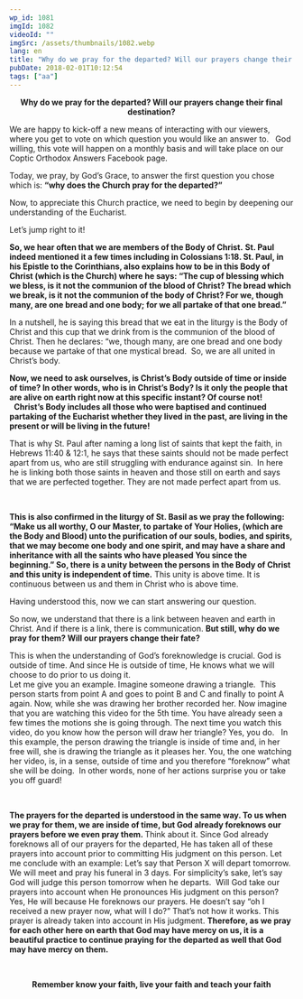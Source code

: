 ```yaml
---
wp_id: 1081
imgId: 1082
videoId: ""
imgSrc: /assets/thumbnails/1082.webp
lang: en
title: "Why do we pray for the departed? Will our prayers change their final destination?"
pubDate: 2018-02-01T10:12:54
tags: ["aa"]
---
```


<!-- page: 6 -->

<p style="text-align: center;"><strong>Why do we pray for the departed? Will our prayers change their final destination?</strong></p>
<p>We are happy to kick-off a new means of interacting with our viewers, where you get to vote on which question you would like an answer to.   God willing, this vote will happen on a monthly basis and will take place on our Coptic Orthodox Answers Facebook page.</p>
<p>Today, we pray, by God’s Grace, to answer the first question you chose which is: <strong>“why does the Church pray for the departed?”</strong></p>
<p>Now, to appreciate this Church practice, we need to begin by deepening our understanding of the Eucharist.</p>
<p>Let’s jump right to it!</p>
<p><strong>So, we hear often that we are members of the Body of Christ.</strong> <strong>St. Paul indeed mentioned it a few times including in Colossians 1:18. St. Paul, in his Epistle to the Corinthians, also explains how to be in this Body of Christ (which is the Church) where he says: “The cup of blessing which we bless, is it not the communion of the blood of Christ? The bread which we break, is it not the communion of the body of Christ? For we, though many, are one bread and one body; for we all partake of that one bread.”</strong></p>
<p>In a nutshell, he is saying this bread that we eat in the liturgy is the Body of Christ and this cup that we drink from is the communion of the blood of Christ. Then he declares: “we, though many, are one bread and one body because we partake of that one mystical bread.  So, we are all united in Christ’s body.</p>
<p><strong>Now, we need to ask ourselves, is Christ’s Body outside of time or inside of time? In other words, who is in Christ’s Body? Is it only the people that are alive on earth right now at this specific instant? Of course not!</strong>   <strong>Christ’s Body includes all those who were baptised and continued partaking of the Eucharist whether they lived in the past, are living in the present or will be living in the future! </strong></p>
<p>That is why St. Paul after naming a long list of saints that kept the faith, in Hebrews 11:40 &amp; 12:1, he says that these saints should not be made perfect apart from us, who are still struggling with endurance against sin.  In here he is linking both those saints in heaven and those still on earth and says that we are perfected together. They are not made perfect apart from us.</p>
<p>&nbsp;</p>
<p><strong>This is also confirmed in the liturgy of St. Basil as we pray the following: “Make us all worthy, O our Master, to partake of Your Holies, (which are the Body and Blood) unto the purification of our souls, bodies, and spirits, that we may become one body and one spirit, and may have a share and inheritance with all the saints who have pleased You since the beginning.” So, there is a unity between the persons in the Body of Christ and this unity is independent of time.</strong> This unity is above time. It is continuous between us and them in Christ who is above time.</p>
<p>Having understood this, now we can start answering our question.</p>
<p>So now, we understand that there is a link between heaven and earth in Christ. And if there is a link, there is communication. <strong>But still, why do we pray for them? Will our prayers change their fate? </strong></p>
<p>This is when the understanding of God’s foreknowledge is crucial. God is outside of time. And since He is outside of time, He knows what we will choose to do prior to us doing it.<br />
Let me give you an example. Imagine someone drawing a triangle.  This person starts from point A and goes to point B and C and finally to point A again. Now, while she was drawing her brother recorded her. Now imagine that you are watching this video for the 5th time. You have already seen a few times the motions she is going through. The next time you watch this video, do you know how the person will draw her triangle? Yes, you do.   In this example, the person drawing the triangle is inside of time and, in her free will, she is drawing the triangle as it pleases her. You, the one watching her video, is, in a sense, outside of time and you therefore “foreknow” what she will be doing.  In other words, none of her actions surprise you or take you off guard!</p>
<p>&nbsp;</p>
<p><strong>The prayers for the departed is understood in the same way. To us when we pray for them, we are inside of time, but God already foreknows our prayers before we even pray them. </strong>Think about it. Since God already foreknows all of our prayers for the departed, He has taken all of these prayers into account prior to committing His judgment on this person. Let me conclude with an example: Let’s say that Person X will depart tomorrow. We will meet and pray his funeral in 3 days. For simplicity’s sake, let’s say God will judge this person tomorrow when he departs.  Will God take our prayers into account when He pronounces His judgment on this person? Yes, He will because He foreknows our prayers. He doesn’t say “oh I received a new prayer now, what will I do?” That’s not how it works. This prayer is already taken into account in His judgment. <strong>Therefore, as we pray for each other here on earth that God may have mercy on us, it is a beautiful practice to continue praying for the departed as well that God may have mercy on them. </strong></p>
<p>&nbsp;</p>
<p style="text-align: center;"><strong>Remember know your faith, live your faith and teach your faith</strong></p>
<p style="text-align: center;">
